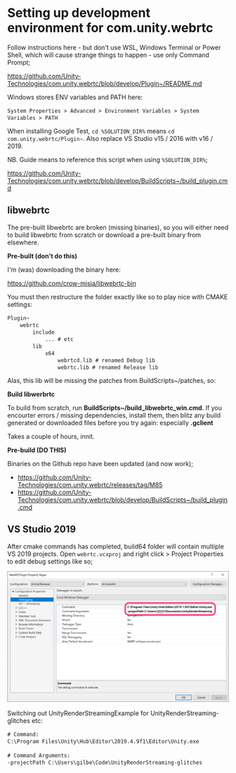 # Setting up development environment for com.unity.webrtc

Follow instructions here - but don't use WSL, Windows Terminal or Power Shell, which will cause strange things to happen - use only Command Prompt;

https://github.com/Unity-Technologies/com.unity.webrtc/blob/develop/Plugin~/README.md

Windows stores ENV variables and PATH here:

```
System Properties > Advanced > Environment Variables > System Variables > PATH
```

When installing Google Test, `cd %SOLUTION_DIR%` means `cd com.unity.webrtc/Plugin~`. Also replace VS Studio v15 / 2016 with v16 / 2019.

NB. Guide means to reference this script when using `%SOLUTION_DIR%`;

https://github.com/Unity-Technologies/com.unity.webrtc/blob/develop/BuildScripts~/build_plugin.cmd

## libwebrtc

The pre-built libwebrtc are broken (missing binaries), so you will either need to build libwebrtc from scratch or download a pre-built binary from elsewhere. 

**Pre-built (don't do this)**

I'm (was) downloading the binary here:

https://github.com/crow-misia/libwebrtc-bin

You must then restructure the folder exactly like so to play nice with CMAKE settings:

```
Plugin~
    webrtc
        include
            ... # etc
        lib
            x64
                webrtcd.lib # renamed Debug lib
                webrtc.lib # renamed Release lib

```

Alas, this lib will be missing the patches from BuildScripts~/patches, so:

**Build libwerbrtc**

To build from scratch, run **BuildScripts~/build_libwebrtc_win.cmd**. If you encourter errors / missing dependencies, install them, then blitz any build generated or downloaded files before you try again: especially **.gclient**

Takes a couple of hours, innit.

**Pre-build (DO THIS)**

Binaries on the Github repo have been updated (and now work);

* https://github.com/Unity-Technologies/com.unity.webrtc/releases/tag/M85
* https://github.com/Unity-Technologies/com.unity.webrtc/blob/develop/BuildScripts~/build_plugin.cmd

## VS Studio 2019

After cmake commands has completed, build64 folder will contain multiple VS 2019 projects. Open `webrtc.vcxproj` and right click > Project Properties to edit debug settings like so;

![vsstudio settings](https://github.com/Unity-Technologies/com.unity.webrtc/blob/develop/Documentation~/images/command_config_vs2017.png)

Switching out UnityRenderStreamingExample for UnityRenderStreaming-glitches etc:

```
# Command:
C:\Program Files\Unity\Hub\Editor\2019.4.9f1\Editor\Unity.exe

# Command Arguments:
-projectPath C:\Users\gilbe\Code\UnityRenderStreaming-glitches
```
